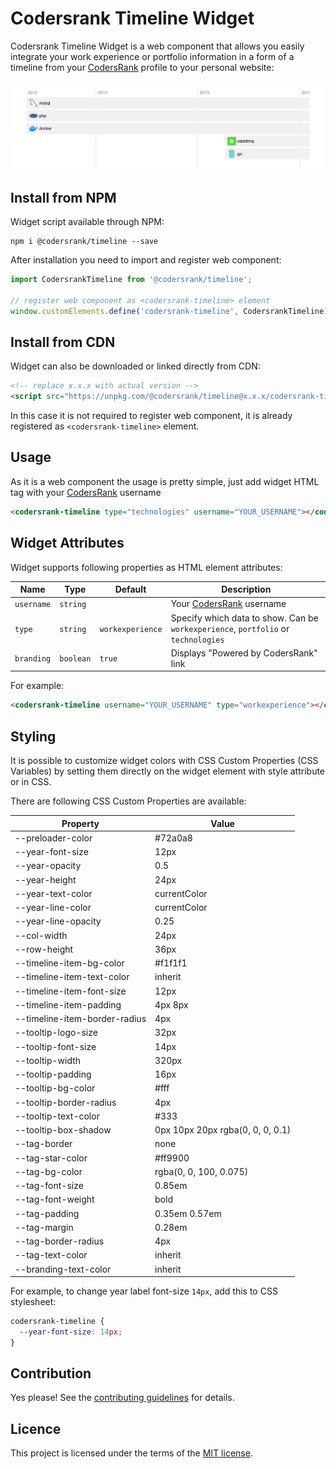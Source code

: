 # Codersrank Timeline Widget

<!-- DOCS_START -->

Codersrank Timeline Widget is a web component that allows you easily integrate your work experience or portfolio information in a form of a timeline from your [CodersRank](https://codersrank.io) profile to your personal website:

<img src="preview.png" />

## Install from NPM

Widget script available through NPM:

```
npm i @codersrank/timeline --save
```

After installation you need to import and register web component:

```js
import CodersrankTimeline from '@codersrank/timeline';

// register web component as <codersrank-timeline> element
window.customElements.define('codersrank-timeline', CodersrankTimeline);
```

## Install from CDN

Widget can also be downloaded or linked directly from CDN:

```html
<!-- replace x.x.x with actual version -->
<script src="https://unpkg.com/@codersrank/timeline@x.x.x/codersrank-timeline.min.js"></script>
```

In this case it is not required to register web component, it is already registered as `<codersrank-timeline>` element.

## Usage

As it is a web component the usage is pretty simple, just add widget HTML tag with your [CodersRank](https://codersrank.io) username

```html
<codersrank-timeline type="technologies" username="YOUR_USERNAME"></codersrank-timeline>
```

## Widget Attributes

Widget supports following properties as HTML element attributes:

| Name       | Type      | Default          | Description                                                                        |
| ---------- | --------- | ---------------- | ---------------------------------------------------------------------------------- |
| `username` | `string`  |                  | Your [CodersRank](https://codersrank.io) username                                  |
| `type`     | `string`  | `workexperience` | Specify which data to show. Can be `workexperience`, `portfolio` or `technologies` |
| `branding` | `boolean` | `true`           | Displays "Powered by CodersRank" link                                              |

For example:

```html
<codersrank-timeline username="YOUR_USERNAME" type="workexperience"></codersrank-timeline>
```

## Styling

It is possible to customize widget colors with CSS Custom Properties (CSS Variables) by setting them directly on the widget element with style attribute or in CSS.

There are following CSS Custom Properties are available:

| Property                      | Value                            |
| ----------------------------- | -------------------------------- |
| --preloader-color             | #72a0a8                          |
| --year-font-size              | 12px                             |
| --year-opacity                | 0.5                              |
| --year-height                 | 24px                             |
| --year-text-color             | currentColor                     |
| --year-line-color             | currentColor                     |
| --year-line-opacity           | 0.25                             |
| --col-width                   | 24px                             |
| --row-height                  | 36px                             |
| --timeline-item-bg-color      | #f1f1f1                          |
| --timeline-item-text-color    | inherit                          |
| --timeline-item-font-size     | 12px                             |
| --timeline-item-padding       | 4px 8px                          |
| --timeline-item-border-radius | 4px                              |
| --tooltip-logo-size           | 32px                             |
| --tooltip-font-size           | 14px                             |
| --tooltip-width               | 320px                            |
| --tooltip-padding             | 16px                             |
| --tooltip-bg-color            | #fff                             |
| --tooltip-border-radius       | 4px                              |
| --tooltip-text-color          | #333                             |
| --tooltip-box-shadow          | 0px 10px 20px rgba(0, 0, 0, 0.1) |
| --tag-border                  | none                             |
| --tag-star-color              | #ff9900                          |
| --tag-bg-color                | rgba(0, 0, 100, 0.075)           |
| --tag-font-size               | 0.85em                           |
| --tag-font-weight             | bold                             |
| --tag-padding                 | 0.35em 0.57em                    |
| --tag-margin                  | 0.28em                           |
| --tag-border-radius           | 4px                              |
| --tag-text-color              | inherit                          |
| --branding-text-color         | inherit                          |

For example, to change year label font-size `14px`, add this to CSS stylesheet:

```css
codersrank-timeline {
  --year-font-size: 14px;
}
```

## Contribution

Yes please! See the [contributing guidelines](https://github.com/codersrank-org/timeline-widget/blob/master/CONTRIBUTING.md) for details.

## Licence

This project is licensed under the terms of the [MIT license](https://github.com/codersrank-org/timeline-widget/blob/master/LICENSE).
